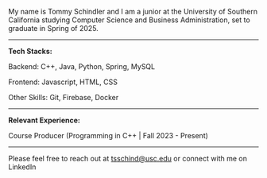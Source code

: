 My name is Tommy Schindler and I am a junior at the University of Southern California studying Computer Science and Business Administration, set to graduate in Spring of 2025.

_______________

**Tech Stacks:**

Backend: C++, Java, Python, Spring, MySQL

Frontend: Javascript, HTML, CSS

Other Skills: Git, Firebase, Docker

________________

**Relevant Experience:**

Course Producer (Programming in C++ | Fall 2023 - Present)

_________________

Please feel free to reach out at tsschind@usc.edu or connect with me on LinkedIn
